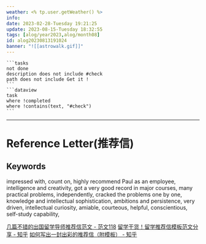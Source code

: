 ```yaml
---
weather: <% tp.user.getWeather() %>
info: 
date: 2023-02-28-Tuesday 19:21:25
update: 2023-08-15-Tuesday 18:32:55
tags: [alog/year2023,alog/month08]
id: alog20230813191024
banner: "![[astrowalk.gif]]"
---
```

````ad-todo
```tasks
not done
description does not include #check
path does not include Get it !
```
```dataview
task
where !completed
where !contains(text, "#check")
```
````
---

# Reference Letter(推荐信)
## Keywords
impressed with, count on, highly recommend Paul as an employee, 
intelligence and creativity, got a very good record in major courses, many practical problems, independently, cracked the problems one by one, knowledge and intellectual sophistication, ambitions and persistence, 
very driven, intellectual curiosity, amiable, courteous, helpful, conscientious, self-study capability, 


[几篇不错的出国留学导师推荐信范文 - 范文118](http://www.fanwen118.com/info_15/fw_2857423.html)
[留学干货！留学推荐信模板范文分享 - 知乎](https://zhuanlan.zhihu.com/p/90818608)
[如何写出一封出彩的推荐信（附模板） - 知乎](https://zhuanlan.zhihu.com/p/340586186)